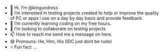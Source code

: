 - 👋 Hi, I’m @kingundress
- 👀 I’m interested in testing projects created to help or improve the quality of PC or apps i use on a day by day basis and provide feedback.
- 🌱 I’m currently learning coding on my free hours. 
- 💞️ I’m looking to collaborate on testing projects 
- 📫 How to reach me send me a message on here. 
- 😄 Pronouns: He, Him, His (IDC just dont be rude)
- ⚡ Fun fact: ...

<!---
kingundress/kingundress is a ✨ special ✨ repository because its `README.md` (this file) appears on your GitHub profile.
You can click the Preview link to take a look at your changes.
--->
